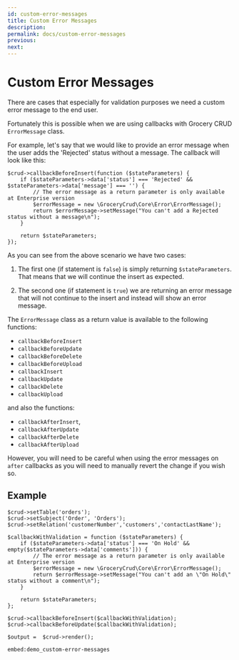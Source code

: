 ```yaml
---
id: custom-error-messages
title: Custom Error Messages
description: 
permalink: docs/custom-error-messages
previous: 
next:
---
```


# Custom Error Messages

There are cases that especially for validation purposes we need a custom error message to the end user.

Fortunately this is possible when we are using callbacks with Grocery CRUD `ErrorMessage` class.

For example, let's say that we would like to provide an error message when the user adds the 'Rejected' 
status without a message. The callback will look like this:

<pre><code class="language-php">$crud->callbackBeforeInsert(function ($stateParameters) {
    if ($stateParameters->data['status'] === 'Rejected' && $stateParameters->data['message'] === '') {
        // The error message as a return parameter is only available at Enterprise version
        $errorMessage = new \GroceryCrud\Core\Error\ErrorMessage();
        return $errorMessage->setMessage("You can't add a Rejected status without a message\n");
    }

    return $stateParameters;
});
</code></pre>

As you can see from the above scenario we have two cases:

1. The first one (if statement is `false`) 
is simply returning `$stateParameters`. That means that we will continue the insert as expected.

2. The second one (if statement is `true`) we are returning an error message that will not continue to the 
insert and instead will show an error message.

The `ErrorMessage` class as a return value is available to the following functions: 

- `callbackBeforeInsert` 
- `callbackBeforeUpdate`
- `callbackBeforeDelete`
- `callbackBeforeUpload`
- `callbackInsert`
- `callbackUpdate`
- `callbackDelete`
- `callbackUpload` 
       
and also the functions: 
- `callbackAfterInsert`,
- `callbackAfterUpdate`
- `callbackAfterDelete`
- `callbackAfterUpload`  

However, you will need to be careful when using the  error messages on `after` callbacks as you will need to manually revert the change if you wish so.

## Example

<pre><code class="language-php">$crud->setTable('orders');
$crud->setSubject('Order', 'Orders');
$crud->setRelation('customerNumber','customers','contactLastName');

$callbackWithValidation = function ($stateParameters) {
    if ($stateParameters->data['status'] === 'On Hold' && empty($stateParameters->data['comments'])) {
        // The error message as a return parameter is only available at Enterprise version
        $errorMessage = new \GroceryCrud\Core\Error\ErrorMessage();
        return $errorMessage->setMessage("You can't add an \"On Hold\" status without a comment\n");
    }

    return $stateParameters;
};

$crud->callbackBeforeInsert($callbackWithValidation);
$crud->callbackBeforeUpdate($callbackWithValidation);

$output =  $crud->render();
</code></pre>

`embed:demo_custom-error-messages`

